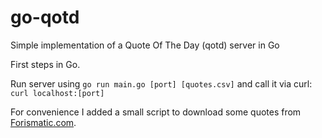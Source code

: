 # go-qotd
Simple implementation of a Quote Of The Day (qotd) server in Go

First steps in Go.

Run server using `go run main.go [port] [quotes.csv]` and call it via curl: `curl localhost:[port]`

For convenience I added a small script to download some quotes from [Forismatic.com](forismatic.com).
